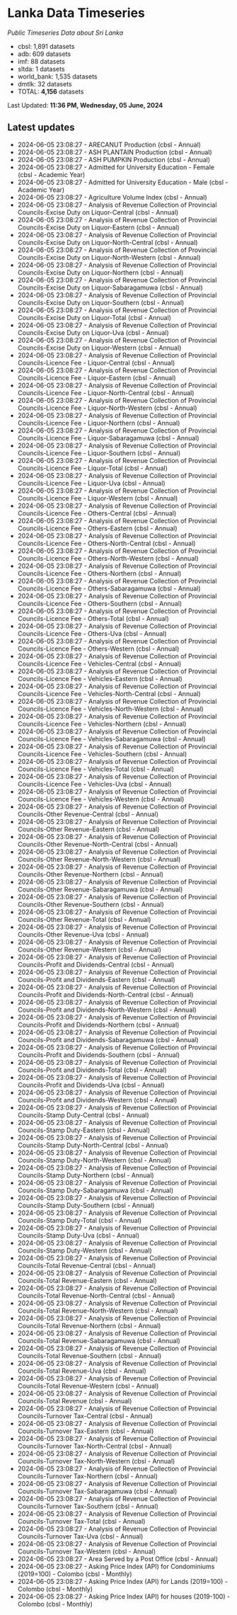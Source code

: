 # Lanka Data Timeseries
*Public Timeseries Data about Sri Lanka*

* cbsl: 1,891 datasets
* adb: 609 datasets
* imf: 88 datasets
* sltda: 1 datasets
* world_bank: 1,535 datasets
* dmtlk: 32 datasets
* TOTAL: **4,156** datasets

Last Updated: **11:36 PM, Wednesday, 05 June, 2024**

## Latest updates

* 2024-06-05 23:08:27 - ARECANUT Production (cbsl - Annual)
* 2024-06-05 23:08:27 - ASH PLANTAIN Production (cbsl - Annual)
* 2024-06-05 23:08:27 - ASH PUMPKIN Production (cbsl - Annual)
* 2024-06-05 23:08:27 - Admitted for University Education - Female (cbsl - Academic Year)
* 2024-06-05 23:08:27 - Admitted for University Education - Male (cbsl - Academic Year)
* 2024-06-05 23:08:27 - Agriculture Volume Index (cbsl - Annual)
* 2024-06-05 23:08:27 - Analysis of Revenue Collection of Provincial Councils-Excise Duty on Liquor-Central (cbsl - Annual)
* 2024-06-05 23:08:27 - Analysis of Revenue Collection of Provincial Councils-Excise Duty on Liquor-Eastern (cbsl - Annual)
* 2024-06-05 23:08:27 - Analysis of Revenue Collection of Provincial Councils-Excise Duty on Liquor-North-Central (cbsl - Annual)
* 2024-06-05 23:08:27 - Analysis of Revenue Collection of Provincial Councils-Excise Duty on Liquor-North-Western (cbsl - Annual)
* 2024-06-05 23:08:27 - Analysis of Revenue Collection of Provincial Councils-Excise Duty on Liquor-Northern (cbsl - Annual)
* 2024-06-05 23:08:27 - Analysis of Revenue Collection of Provincial Councils-Excise Duty on Liquor-Sabaragamuwa (cbsl - Annual)
* 2024-06-05 23:08:27 - Analysis of Revenue Collection of Provincial Councils-Excise Duty on Liquor-Southern (cbsl - Annual)
* 2024-06-05 23:08:27 - Analysis of Revenue Collection of Provincial Councils-Excise Duty on Liquor-Total (cbsl - Annual)
* 2024-06-05 23:08:27 - Analysis of Revenue Collection of Provincial Councils-Excise Duty on Liquor-Uva (cbsl - Annual)
* 2024-06-05 23:08:27 - Analysis of Revenue Collection of Provincial Councils-Excise Duty on Liquor-Western (cbsl - Annual)
* 2024-06-05 23:08:27 - Analysis of Revenue Collection of Provincial Councils-Licence Fee - Liquor-Central (cbsl - Annual)
* 2024-06-05 23:08:27 - Analysis of Revenue Collection of Provincial Councils-Licence Fee - Liquor-Eastern (cbsl - Annual)
* 2024-06-05 23:08:27 - Analysis of Revenue Collection of Provincial Councils-Licence Fee - Liquor-North-Central (cbsl - Annual)
* 2024-06-05 23:08:27 - Analysis of Revenue Collection of Provincial Councils-Licence Fee - Liquor-North-Western (cbsl - Annual)
* 2024-06-05 23:08:27 - Analysis of Revenue Collection of Provincial Councils-Licence Fee - Liquor-Northern (cbsl - Annual)
* 2024-06-05 23:08:27 - Analysis of Revenue Collection of Provincial Councils-Licence Fee - Liquor-Sabaragamuwa (cbsl - Annual)
* 2024-06-05 23:08:27 - Analysis of Revenue Collection of Provincial Councils-Licence Fee - Liquor-Southern (cbsl - Annual)
* 2024-06-05 23:08:27 - Analysis of Revenue Collection of Provincial Councils-Licence Fee - Liquor-Total (cbsl - Annual)
* 2024-06-05 23:08:27 - Analysis of Revenue Collection of Provincial Councils-Licence Fee - Liquor-Uva (cbsl - Annual)
* 2024-06-05 23:08:27 - Analysis of Revenue Collection of Provincial Councils-Licence Fee - Liquor-Western (cbsl - Annual)
* 2024-06-05 23:08:27 - Analysis of Revenue Collection of Provincial Councils-Licence Fee - Others-Central (cbsl - Annual)
* 2024-06-05 23:08:27 - Analysis of Revenue Collection of Provincial Councils-Licence Fee - Others-Eastern (cbsl - Annual)
* 2024-06-05 23:08:27 - Analysis of Revenue Collection of Provincial Councils-Licence Fee - Others-North-Central (cbsl - Annual)
* 2024-06-05 23:08:27 - Analysis of Revenue Collection of Provincial Councils-Licence Fee - Others-North-Western (cbsl - Annual)
* 2024-06-05 23:08:27 - Analysis of Revenue Collection of Provincial Councils-Licence Fee - Others-Northern (cbsl - Annual)
* 2024-06-05 23:08:27 - Analysis of Revenue Collection of Provincial Councils-Licence Fee - Others-Sabaragamuwa (cbsl - Annual)
* 2024-06-05 23:08:27 - Analysis of Revenue Collection of Provincial Councils-Licence Fee - Others-Southern (cbsl - Annual)
* 2024-06-05 23:08:27 - Analysis of Revenue Collection of Provincial Councils-Licence Fee - Others-Total (cbsl - Annual)
* 2024-06-05 23:08:27 - Analysis of Revenue Collection of Provincial Councils-Licence Fee - Others-Uva (cbsl - Annual)
* 2024-06-05 23:08:27 - Analysis of Revenue Collection of Provincial Councils-Licence Fee - Others-Western (cbsl - Annual)
* 2024-06-05 23:08:27 - Analysis of Revenue Collection of Provincial Councils-Licence Fee - Vehicles-Central (cbsl - Annual)
* 2024-06-05 23:08:27 - Analysis of Revenue Collection of Provincial Councils-Licence Fee - Vehicles-Eastern (cbsl - Annual)
* 2024-06-05 23:08:27 - Analysis of Revenue Collection of Provincial Councils-Licence Fee - Vehicles-North-Central (cbsl - Annual)
* 2024-06-05 23:08:27 - Analysis of Revenue Collection of Provincial Councils-Licence Fee - Vehicles-North-Western (cbsl - Annual)
* 2024-06-05 23:08:27 - Analysis of Revenue Collection of Provincial Councils-Licence Fee - Vehicles-Northern (cbsl - Annual)
* 2024-06-05 23:08:27 - Analysis of Revenue Collection of Provincial Councils-Licence Fee - Vehicles-Sabaragamuwa (cbsl - Annual)
* 2024-06-05 23:08:27 - Analysis of Revenue Collection of Provincial Councils-Licence Fee - Vehicles-Southern (cbsl - Annual)
* 2024-06-05 23:08:27 - Analysis of Revenue Collection of Provincial Councils-Licence Fee - Vehicles-Total (cbsl - Annual)
* 2024-06-05 23:08:27 - Analysis of Revenue Collection of Provincial Councils-Licence Fee - Vehicles-Uva (cbsl - Annual)
* 2024-06-05 23:08:27 - Analysis of Revenue Collection of Provincial Councils-Licence Fee - Vehicles-Western (cbsl - Annual)
* 2024-06-05 23:08:27 - Analysis of Revenue Collection of Provincial Councils-Other Revenue-Central (cbsl - Annual)
* 2024-06-05 23:08:27 - Analysis of Revenue Collection of Provincial Councils-Other Revenue-Eastern (cbsl - Annual)
* 2024-06-05 23:08:27 - Analysis of Revenue Collection of Provincial Councils-Other Revenue-North-Central (cbsl - Annual)
* 2024-06-05 23:08:27 - Analysis of Revenue Collection of Provincial Councils-Other Revenue-North-Western (cbsl - Annual)
* 2024-06-05 23:08:27 - Analysis of Revenue Collection of Provincial Councils-Other Revenue-Northern (cbsl - Annual)
* 2024-06-05 23:08:27 - Analysis of Revenue Collection of Provincial Councils-Other Revenue-Sabaragamuwa (cbsl - Annual)
* 2024-06-05 23:08:27 - Analysis of Revenue Collection of Provincial Councils-Other Revenue-Southern (cbsl - Annual)
* 2024-06-05 23:08:27 - Analysis of Revenue Collection of Provincial Councils-Other Revenue-Total (cbsl - Annual)
* 2024-06-05 23:08:27 - Analysis of Revenue Collection of Provincial Councils-Other Revenue-Uva (cbsl - Annual)
* 2024-06-05 23:08:27 - Analysis of Revenue Collection of Provincial Councils-Other Revenue-Western (cbsl - Annual)
* 2024-06-05 23:08:27 - Analysis of Revenue Collection of Provincial Councils-Profit and Dividends-Central (cbsl - Annual)
* 2024-06-05 23:08:27 - Analysis of Revenue Collection of Provincial Councils-Profit and Dividends-Eastern (cbsl - Annual)
* 2024-06-05 23:08:27 - Analysis of Revenue Collection of Provincial Councils-Profit and Dividends-North-Central (cbsl - Annual)
* 2024-06-05 23:08:27 - Analysis of Revenue Collection of Provincial Councils-Profit and Dividends-North-Western (cbsl - Annual)
* 2024-06-05 23:08:27 - Analysis of Revenue Collection of Provincial Councils-Profit and Dividends-Northern (cbsl - Annual)
* 2024-06-05 23:08:27 - Analysis of Revenue Collection of Provincial Councils-Profit and Dividends-Sabaragamuwa (cbsl - Annual)
* 2024-06-05 23:08:27 - Analysis of Revenue Collection of Provincial Councils-Profit and Dividends-Southern (cbsl - Annual)
* 2024-06-05 23:08:27 - Analysis of Revenue Collection of Provincial Councils-Profit and Dividends-Total (cbsl - Annual)
* 2024-06-05 23:08:27 - Analysis of Revenue Collection of Provincial Councils-Profit and Dividends-Uva (cbsl - Annual)
* 2024-06-05 23:08:27 - Analysis of Revenue Collection of Provincial Councils-Profit and Dividends-Western (cbsl - Annual)
* 2024-06-05 23:08:27 - Analysis of Revenue Collection of Provincial Councils-Stamp Duty-Central (cbsl - Annual)
* 2024-06-05 23:08:27 - Analysis of Revenue Collection of Provincial Councils-Stamp Duty-Eastern (cbsl - Annual)
* 2024-06-05 23:08:27 - Analysis of Revenue Collection of Provincial Councils-Stamp Duty-North-Central (cbsl - Annual)
* 2024-06-05 23:08:27 - Analysis of Revenue Collection of Provincial Councils-Stamp Duty-North-Western (cbsl - Annual)
* 2024-06-05 23:08:27 - Analysis of Revenue Collection of Provincial Councils-Stamp Duty-Northern (cbsl - Annual)
* 2024-06-05 23:08:27 - Analysis of Revenue Collection of Provincial Councils-Stamp Duty-Sabaragamuwa (cbsl - Annual)
* 2024-06-05 23:08:27 - Analysis of Revenue Collection of Provincial Councils-Stamp Duty-Southern (cbsl - Annual)
* 2024-06-05 23:08:27 - Analysis of Revenue Collection of Provincial Councils-Stamp Duty-Total (cbsl - Annual)
* 2024-06-05 23:08:27 - Analysis of Revenue Collection of Provincial Councils-Stamp Duty-Uva (cbsl - Annual)
* 2024-06-05 23:08:27 - Analysis of Revenue Collection of Provincial Councils-Stamp Duty-Western (cbsl - Annual)
* 2024-06-05 23:08:27 - Analysis of Revenue Collection of Provincial Councils-Total Revenue-Central (cbsl - Annual)
* 2024-06-05 23:08:27 - Analysis of Revenue Collection of Provincial Councils-Total Revenue-Eastern (cbsl - Annual)
* 2024-06-05 23:08:27 - Analysis of Revenue Collection of Provincial Councils-Total Revenue-North-Central (cbsl - Annual)
* 2024-06-05 23:08:27 - Analysis of Revenue Collection of Provincial Councils-Total Revenue-North-Western (cbsl - Annual)
* 2024-06-05 23:08:27 - Analysis of Revenue Collection of Provincial Councils-Total Revenue-Northern (cbsl - Annual)
* 2024-06-05 23:08:27 - Analysis of Revenue Collection of Provincial Councils-Total Revenue-Sabaragamuwa (cbsl - Annual)
* 2024-06-05 23:08:27 - Analysis of Revenue Collection of Provincial Councils-Total Revenue-Southern (cbsl - Annual)
* 2024-06-05 23:08:27 - Analysis of Revenue Collection of Provincial Councils-Total Revenue-Uva (cbsl - Annual)
* 2024-06-05 23:08:27 - Analysis of Revenue Collection of Provincial Councils-Total Revenue-Western (cbsl - Annual)
* 2024-06-05 23:08:27 - Analysis of Revenue Collection of Provincial Councils-Total Revenue (cbsl - Annual)
* 2024-06-05 23:08:27 - Analysis of Revenue Collection of Provincial Councils-Turnover Tax-Central (cbsl - Annual)
* 2024-06-05 23:08:27 - Analysis of Revenue Collection of Provincial Councils-Turnover Tax-Eastern (cbsl - Annual)
* 2024-06-05 23:08:27 - Analysis of Revenue Collection of Provincial Councils-Turnover Tax-North-Central (cbsl - Annual)
* 2024-06-05 23:08:27 - Analysis of Revenue Collection of Provincial Councils-Turnover Tax-North-Western (cbsl - Annual)
* 2024-06-05 23:08:27 - Analysis of Revenue Collection of Provincial Councils-Turnover Tax-Northern (cbsl - Annual)
* 2024-06-05 23:08:27 - Analysis of Revenue Collection of Provincial Councils-Turnover Tax-Sabaragamuwa (cbsl - Annual)
* 2024-06-05 23:08:27 - Analysis of Revenue Collection of Provincial Councils-Turnover Tax-Southern (cbsl - Annual)
* 2024-06-05 23:08:27 - Analysis of Revenue Collection of Provincial Councils-Turnover Tax-Total (cbsl - Annual)
* 2024-06-05 23:08:27 - Analysis of Revenue Collection of Provincial Councils-Turnover Tax-Uva (cbsl - Annual)
* 2024-06-05 23:08:27 - Analysis of Revenue Collection of Provincial Councils-Turnover Tax-Western (cbsl - Annual)
* 2024-06-05 23:08:27 - Area Served by a Post Office (cbsl - Annual)
* 2024-06-05 23:08:27 - Asking Price Index (API) for Condominiums (2019=100) - Colombo (cbsl - Monthly)
* 2024-06-05 23:08:27 - Asking Price Index (API) for Lands (2019=100) - Colombo (cbsl - Monthly)
* 2024-06-05 23:08:27 - Asking Price Index (API) for houses (2019-100) - Colombo (cbsl - Monthly)